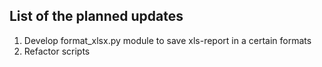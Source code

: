 ## List of the planned updates

1. Develop format_xlsx.py module to save xls-report in a certain formats
2. Refactor scripts